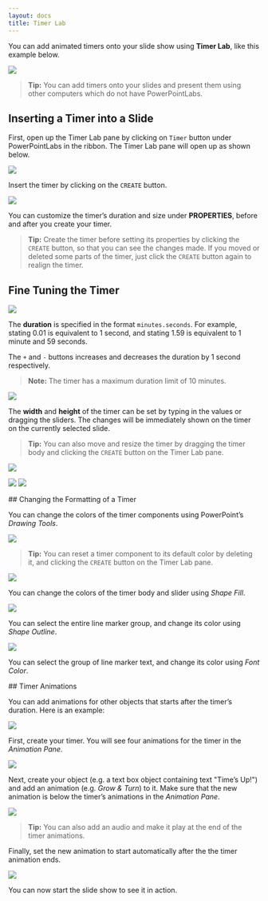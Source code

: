 ```yaml
---
layout: docs
title: Timer Lab
---
```


You can add animated timers onto your slide show using **Timer Lab**, like this example below.

<p>
<img src="{{ site.baseurl }}/img/docs/timer-lab/image_0.gif" onload='this.width = 700'/>
</p>

> **Tip:** You can add timers onto your slides and present them using other computers which do not have PowerPointLabs.

## <a class="anchor-bookmark" id="inserting-a-timer-into-a-slide"></a> Inserting a Timer into a Slide

First, open up the Timer Lab pane by clicking on `Timer` button under PowerPointLabs in the ribbon. The Timer Lab pane will open up as shown below.

<p>
<img src="{{ site.baseurl }}/img/docs/timer-lab/image_1.png" onload='this.width = 400'/>
</p>

Insert the timer by clicking on the `CREATE` button. 

<p>
<img src="{{ site.baseurl }}/img/docs/timer-lab/image_2.png" onload='this.width = 100'/>
</p>

You can customize the timer’s duration and size under **PROPERTIES**, before and after you create your timer.

> **Tip:** Create the timer before setting its properties by clicking the `CREATE` button, so that you can see the changes made. If you moved or deleted some parts of the timer, just click the `CREATE` button again to realign the timer. 

## <a class="anchor-bookmark" id="fine-tuning-the-timer"></a> Fine Tuning the Timer

<p>
<img src="{{ site.baseurl }}/img/docs/timer-lab/image_3.png" onload='this.width = 400'/>
</p>

The **duration** is specified in the format `minutes.seconds`. For example, stating 0.01 is equivalent to 1 second, and stating 1.59 is equivalent to 1 minute and 59 seconds. 

The `+` and `-` buttons increases and decreases the duration by 1 second respectively.

> **Note:** The timer has a maximum duration limit of 10 minutes.

<p>
<img src="{{ site.baseurl }}/img/docs/timer-lab/image_4.png" onload='this.width = 400'/>
</p>

The **width** and **height** of the timer can be set by typing in the values or dragging the sliders. The changes will be immediately shown on the timer on the currently selected slide.

> **Tip:** You can also move and resize the timer by dragging the timer body and clicking the `CREATE` button on the Timer Lab pane. 

<p>
<img src="{{ site.baseurl }}/img/docs/timer-lab/image_5.png" onload='this.width = 350'/>
</p>

<p>
<img src="{{ site.baseurl }}/img/docs/timer-lab/image_6.png" onload='this.width = 350'/>
<img src="{{ site.baseurl }}/img/docs/timer-lab/image_7.png" onload='this.width = 350'/>
</p>

##<a class="anchor-bookmark" id="changing-the-formatting-of-a-timer"></a> Changing the Formatting of a Timer

You can change the colors of the timer components using PowerPoint’s *Drawing Tools*. 

<p>
<img src="{{ site.baseurl }}/img/docs/timer-lab/image_8.png" onload='this.width = 700'/>
</p>

> **Tip:** You can reset a timer component to its default color by deleting it, and clicking the `CREATE` button on the Timer Lab pane.

<p>
<img src="{{ site.baseurl }}/img/docs/timer-lab/image_9.png" onload='this.width = 700'/>
</p>

You can change the colors of the timer body and slider using *Shape Fill*. 

<p>
<img src="{{ site.baseurl }}/img/docs/timer-lab/image_10.png" onload='this.width = 700'/>
</p>

You can select the entire line marker group, and change its color using *Shape Outline*. 

<p>
<img src="{{ site.baseurl }}/img/docs/timer-lab/image_11.png" onload='this.width = 700'/>
</p>

You can select the group of line marker text, and change its color using *Font Color*. 

##<a class="anchor-bookmark" id="timer-animations"></a> Timer Animations

You can add animations for other objects that starts after the timer’s duration. Here is an example: 

<p>
<img src="{{ site.baseurl }}/img/docs/timer-lab/image_12.gif" onload='this.width = 700'/>
</p>

First, create your timer. You will see four animations for the timer in the *Animation Pane*.

<p>
<img src="{{ site.baseurl }}/img/docs/timer-lab/image_13.png" onload='this.width = 700'/>
</p>

Next, create your object (e.g. a text box object containing text "Time’s Up!") and add an animation (e.g. *Grow & Turn*) to it. Make sure that the new animation is below the timer’s animations in the *Animation Pane*.

<p>
<img src="{{ site.baseurl }}/img/docs/timer-lab/image_14.png" onload='this.width = 700'/>
</p>

> **Tip:** You can also add an audio and make it play at the end of the timer animations.

Finally, set the new animation to start automatically after the the timer animation ends. 

<p>
<img src="{{ site.baseurl }}/img/docs/timer-lab/image_15.png" onload='this.width = 400'/>
</p>

You can now start the slide show to see it in action.

